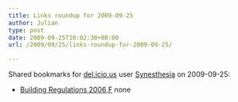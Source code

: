 ```yaml
---
title: Links roundup for 2009-09-25
author: Julian
type: post
date: 2009-09-25T10:02:30+00:00
url: /2009/09/25/links-roundup-for-2009-09-25/

---
```

Shared bookmarks for [del.icio.us][1] user [Synesthesia][2] on 2009-09-25:

  * [Building Regulations 2006 F][3] 
    none</li> </ul>

 [1]: https://del.icio.us/
 [2]: https://del.icio.us/synesthesia
 [3]: https://www.planningportal.gov.uk/uploads/br/BR_PDF_ADF_2006.pdf